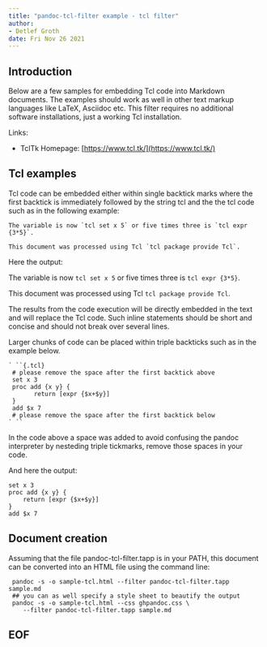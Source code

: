 ```yaml
---
title: "pandoc-tcl-filter example - tcl filter"
author: 
- Detlef Groth
date: Fri Nov 26 2021
---
```


## Introduction

Below are a few samples for embedding Tcl code 
into Markdown documents. The examples should work as well in other text
markup languages like LaTeX, Asciidoc etc. This filter requires no additional 
software installations, just a working Tcl installation.

Links: 

* TclTk Homepage: [https://www.tcl.tk/](https://www.tcl.tk/)

## Tcl examples

Tcl code can be embedded either within single backtick marks where the first
backtick is immediately followed by the string tcl and the the tcl code such
as in the following example:
 
```
The variable is now `tcl set x 5` or five times three is `tcl expr {3*5}`.

This document was processed using Tcl `tcl package provide Tcl`.

```

Here the output:

The variable is now `tcl set x 5` or five times three is `tcl expr {3*5}`.

This document was processed using Tcl `tcl package provide Tcl`.


The results from the code execution will be directly embedded in the text and will replace the Tcl code.
Such inline statements should be short and concise and should not break over
several lines.

Larger chunks of code can be placed within triple backticks such as in the example below.

```
` ``{.tcl}
 # please remove the space after the first backtick above
 set x 3
 proc add {x y} {
       return [expr {$x+$y}]
 }
 add $x 7
 # please remove the space after the first backtick below
` ``
```

In the code above a space was added to avoid confusing the pandoc interpreter
by nesteding triple tickmarks, remove those spaces in your code.

And here the output:

```{.tcl}
set x 3
proc add {x y} {
    return [expr {$x+$y}]
}
add $x 7
```


## Document creation

Assuming that the file pandoc-tcl-filter.tapp is in your PATH, 
this document can be converted into an HTML file using the command line:

```
 pandoc -s -o sample-tcl.html --filter pandoc-tcl-filter.tapp sample.md
 ## you can as well specify a style sheet to beautify the output
 pandoc -s -o sample-tcl.html --css ghpandoc.css \
    --filter pandoc-tcl-filter.tapp sample.md
```



## EOF



